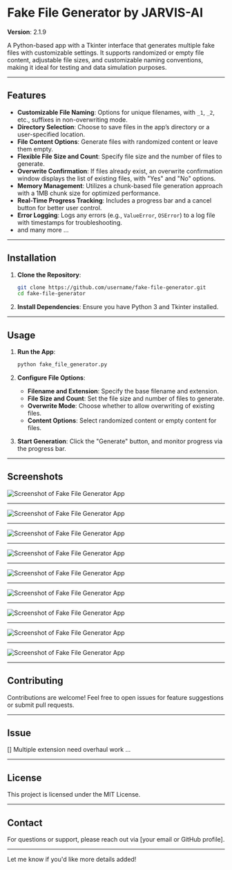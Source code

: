 # Fake File Generator by JARVIS-AI

**Version**: 2.1.9

A Python-based app with a Tkinter interface that generates multiple fake files with customizable settings. It supports randomized or empty file content, adjustable file sizes, and customizable naming conventions, making it ideal for testing and data simulation purposes.

---

## Features

- **Customizable File Naming**: Options for unique filenames, with `_1`, `_2`, etc., suffixes in non-overwriting mode.
- **Directory Selection**: Choose to save files in the app’s directory or a user-specified location.
- **File Content Options**: Generate files with randomized content or leave them empty.
- **Flexible File Size and Count**: Specify file size and the number of files to generate.
- **Overwrite Confirmation**: If files already exist, an overwrite confirmation window displays the list of existing files, with "Yes" and "No" options.
- **Memory Management**: Utilizes a chunk-based file generation approach with a 1MB chunk size for optimized performance.
- **Real-Time Progress Tracking**: Includes a progress bar and a cancel button for better user control.
- **Error Logging**: Logs any errors (e.g., `ValueError`, `OSError`) to a log file with timestamps for troubleshooting.
- and many more ...

---

## Installation

1. **Clone the Repository**:
   ```bash
   git clone https://github.com/username/fake-file-generator.git
   cd fake-file-generator
   ```

2. **Install Dependencies**:
   Ensure you have Python 3 and Tkinter installed.

---

## Usage

1. **Run the App**:
   ```bash
   python fake_file_generator.py
   ```

2. **Configure File Options**:
   - **Filename and Extension**: Specify the base filename and extension.
   - **File Size and Count**: Set the file size and number of files to generate.
   - **Overwrite Mode**: Choose whether to allow overwriting of existing files.
   - **Content Options**: Select randomized content or empty content for files.

3. **Start Generation**: Click the "Generate" button, and monitor progress via the progress bar.

---

## Screenshots

![Screenshot of Fake File Generator App](Assets/1.png)

<hr />

![Screenshot of Fake File Generator App](Assets/2.png)

<hr />

![Screenshot of Fake File Generator App](Assets/3.png)

<hr />

![Screenshot of Fake File Generator App](Assets/4.png)

<hr />

![Screenshot of Fake File Generator App](Assets/5.png)

<hr />

![Screenshot of Fake File Generator App](Assets/6.png)

<hr />

![Screenshot of Fake File Generator App](Assets/7.png)

<hr />

![Screenshot of Fake File Generator App](Assets/8.png)

<hr />

![Screenshot of Fake File Generator App](Assets/9.png)

---

## Contributing

Contributions are welcome! Feel free to open issues for feature suggestions or submit pull requests.

---

## Issue

[] Multiple extension need overhaul work ...

---

## License

This project is licensed under the MIT License.

---

## Contact

For questions or support, please reach out via [your email or GitHub profile].

---

Let me know if you'd like more details added!